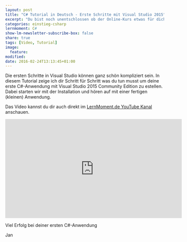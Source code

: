 ```yaml
---
layout: post
title: "C# Tutorial in Deutsch - Erste Schritte mit Visual Studio 2015"
excerpt: "Du bist noch unentschlossen ob der Online-Kurs etwas für dich ist? Dann starte doch mit diesem kostenlosen Tutorial."
categories: einstieg-csharp
lernmoment: C#
show-lm-newsletter-subscribe-box: false
share: true
tags: [Video, Tutorial]
image:
  feature:
modified:
date: 2016-02-24T13:13:45+01:00
---
```


Die ersten Schritte in Visual Studio können ganz schön kompliziert sein. In diesem Tutorial zeige ich dir Schritt für Schritt was du tun musst um deine erste C#-Anwendung mit Visual Studio 2015 Community Edition zu estellen. Dabei starten wir mit der Installation und hören auf mit einer fertigen (kleinen) Anwendung.

Das Video kannst du dir auch direkt im <a href="https://www.youtube.com/channel/UC5jCUQ6IPHtQP5r4y9byCqA" target="_blank">LernMoment.de YouTube Kanal</a> anschauen.

<iframe width="560" height="315" src="https://www.youtube.com/embed/rtilizFAldA" frameborder="0" allowfullscreen></iframe>

Viel Erfolg bei deiner ersten C#-Anwendung

Jan
